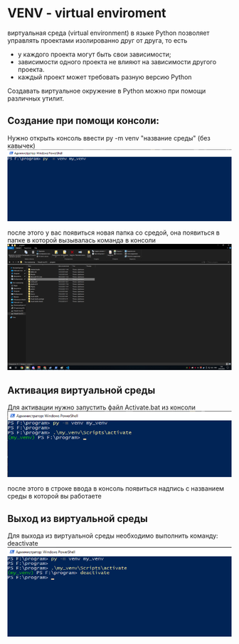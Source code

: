 
# VENV - virtual enviroment

виртуальная среда (virtual environment) в языке Python позволяет управлять проектами изолированно друг от друга, то есть
* у каждого проекта могут быть свои зависимости;
* зависимости одного проекта не влияют на зависимости другого проекта.
* каждый проект может требовать разную версию Python

Создавать виртуальное окружение в Python можно при помощи различных утилит. <br/>

## Создание при помощи консоли:
Нужно открыть консоль ввести py -m venv "название среды" (без кавычек) <br/>
![alt text](./images/VENV1.png)

после этого у вас появиться новая папка со средой, она появиться в папке в которой вызывалась команда в консоли <br/>
![alt text](./images/VENV2.png)

## Активация виртуальной среды
Для активации нужно запустить файл Activate.bat из консоли <br/>
![alt text](./images/VENV3.png)

после этого в строке ввода в консоль появиться надпись с названием среды в которой вы работаете <br/>
## Выход из виртуальной среды

Для выхода из виртуальной среды необходимо выполнить команду: deactivate <br/>
![alt text](./images/VENV4.png)